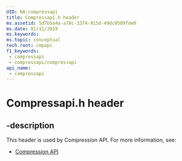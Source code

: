 ```yaml
---
UID: NA:compressapi
title: Compressapi.h header
ms.assetid: 5d7b5e4a-a78c-3374-915d-49dc9509fde0
ms.date: 01/11/2019
ms.keywords: 
ms.topic: conceptual
tech.root: cmpapi
f1_keywords:
 - compressapi
 - compressapi/compressapi
api_name:
 - compressapi
---
```


# Compressapi.h header


## -description

This header is used by Compression API. For more information, see:

- [Compression API](../_cmpapi/index.md)

